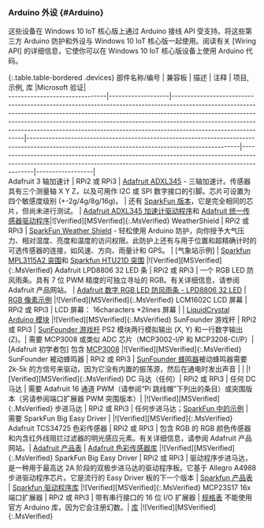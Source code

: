 ### Arduino 外设 {\#Arduino}
这些设备在 Windows 10 IoT 核心版上通过 Arduino 接线 API 受支持。将这些第三方 Arduino 防护和外设与 Windows 10 IoT 核心版一起使用。阅读有关 \[Wiring API\] 的详细信息，它使你可以在 Windows 10 IoT 核心版设备上使用 Arduino 代码。

{:.table.table-bordered .devices}
部件名称/编号 | 兼容板 | 描述 | 注释 | 项目, 示例, 库 |Microsoft 验证|                  
-------------------------------|-------------------|-------------------------------------------------------------------------------------------------------------------------------------------------------------------------------------------------------------------------------------------------------------------------------------------------------------------------------------------------------|-------------------------------------------------------------------------------------------------------------------------------------------------|------------------------------------------------------------------------------------------------------------------------------------------------------------------------|------------------|                  
Adafruit 3 轴加速计 | RPi2 或 RPi3 | [Adafruit ADXL345](https://www.adafruit.com/products/1231) - 三轴加速计。传感器具有三个测量轴 X Y Z，以及可用作 I2C 或 SPI 数字接口的引脚。芯片可设置为四个敏感度级别 \(+-2g/4g/8g/16g\)。 | 还有 [SparkFun 版本](https://www.sparkfun.com/products/9836)，它是完全相同的芯片，但尚未进行测试。 | [Adafruit ADXL345 加速计驱动程序](https://github.com/adafruit/Adafruit_ADXL345)和 [Adafruit 统一传感器驱动程序](https://github.com/adafruit/Adafruit_Sensor)|!\[Verified\]\[MSVerified\]{:.MsVerified}
WeatherShield | RPi2 或 RPi3 | [SparkFun Weather Shield](https://www.sparkfun.com/products/12081) - 轻松使用 Arduino 防护，向你授予大气压力、相对湿度、亮度和温度的访问权限。此防护上还有与用于位置和超精确计时的可选传感器的连接，如风速、方向、雨量计和 GPS。 | \[气象站示例\] | [Sparkfun MPL3115A2 突围](https://github.com/sparkfun/MPL3115A2_Breakout)和 [Sparkfun HTU21D 突围](https://github.com/sparkfun/HTU21D_Breakout) |!\[Verified\]\[MSVerified\]{:.MsVerified}
Adafruit LPD8806 32 LED 条 | RPi2 或 RPi3 | 一个 RGB LED 防风雨条。具有 7 位 PWM 精度的可独立寻址的 RGB。有关详细信息，请参阅 Adafruit 产品网站。 | [Adafruit 数字 RGB LED 防风雨条 - LPD8806 32 LED](https://www.adafruit.com/products/306) | [RGB 像素示例](http://ms-iot.github.io/content/zh-cn/win10/samples/arduino-wiring/RGBPixel.htm) |!\[Verified\]\[MSVerified\]{:.MsVerified}
LCM1602C LCD 屏幕 | RPi2 或 RPi3 | LCD 屏幕： 16characters \*2lines 屏幕 \| \| [LiquidCrystal Arduino 模块](https://www.arduino.cc/en/Reference/LiquidCrystal) \|!\[Verified\]\[MSVerified\]{:.MsVerified} SunFounder 游戏杆 \| RPi2 或 RPi3 \| [SunFounder 游戏杆](http://www.sunfounder.com/index.php?c=show&id=132&model=Joystick%20PS2%20Module) PS2 模块两行模拟输出 \(X, Y\) 和一行数字输出 \(Z\)。\| 需要 MCP3008 或类似 ADC 芯片（MCP3002-I/P 和 MCP3208-CI/P）\| \[Adafruit 初学者包\] 包含 [MCP3008](https://www.adafruit.com/datasheets/MCP3008.pdf) \|!\[Verified\]\[MSVerified\]{:.MsVerified} SunFounder 被动蜂鸣器 \| RPi2 或 RPi3 \| [SunFounder 蜂鸣器](http://www.sunfounder.com/index.php?c=show&id=128&model=Passive%20Buzzer%20Module)被动蜂鸣器需要 2k-5k 的方信号来驱动，因为它没有内置的振荡源，然后在通电时发出声音 \| \| \|!\[Verified\]\[MSVerified\]{:.MsVerified} DC 马达（任何）\| RPi2 或 RPi3 \| 任何 DC 马达 \| 需要 Adafruit 16 通道 PWM（请参阅“Pi 跳线帽”下列出的条目）或突围版本（另请参阅端口扩展器 PWM 突围版本）\| \|!\[Verified\]\[MSVerified\]{:.MsVerified} 步进马达 \| RPi2 或 RPi3 \| 任何步进马达；[SparkFun 中的示例](https://www.sparkfun.com/products/10846) \| 需要 SparkFun Big Easy Driver \| \|!\[Verified\]\[MSVerified\]{:.MsVerified} Adafruit TCS34725 色彩传感器 \| RPi2 或 RPi3 \| 包含 RGB 的 RGB 颜色传感器和内含红外线阻拦过滤器的明光感应元素。有关详细信息，请参阅 Adafruit 产品网站。\| [Adafruit 产品表](https://www.adafruit.com/products/1334) \| [Adafruit 色彩传感器库](https://github.com/adafruit/Adafruit_TCS34725) \|!\[Verified\]\[MSVerified\]{:.MsVerified} SparkFun Big Easy Driver \| RPi2 或 RPi3 \| 驱动程序步进马达，是一种用于最高达 2A 阶段的双极步进马达的驱动程序板。它基于 Allegro A4988 步进驱动程序芯片。它是流行的 Easy Driver 板的下一个版本 \| [Sparkfun 产品表](https://www.sparkfun.com/products/12859) \| [Sparkfun 驱动程序库](https://github.com/sparkfun/Big_Easy_Driver/tree/Hw-v1.6_Fw-v1.0) \|!\[Verified\]\[MSVerified\]{:.MsVerified} MCP23S17 16x 端口扩展器 \| RPi2 或 RPi3 \| 带有串行接口的 16 位 I/O 扩展器 \| [规格表](http://ww1.microchip.com/downloads/en/DeviceDoc/21952b.pdf) 不能使用官方 Arduino 库，因为它会注册幻数。\| [库](https://github.com/MajenkoLibraries/MCP23S17) \|!\[Verified\]\[MSVerified\]{:.MsVerified}
                                                                                                                                                                                                                                                                                                                                                                                                                                                                                                                                                                                                                                                                                                                                      